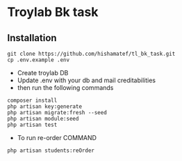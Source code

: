 # Troylab Bk task
## Installation
```
git clone https://github.com/hishamatef/tl_bk_task.git
cp .env.example .env
```
- Create troylab DB
- Update .env with your db and mail creditabilities
- then run the following commands
```
composer install
php artisan key:generate
php artisan migrate:fresh --seed
php artisan module:seed
php artisan test
```
- To run re-order COMMAND
```
php artisan students:reOrder
```
